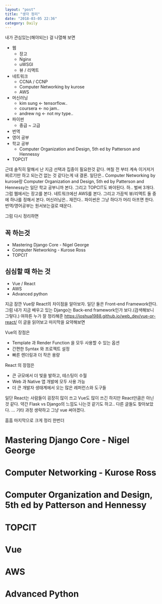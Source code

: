 ```yaml
---
layout: "post"
title: "생각 정리"
date: "2018-03-05 22:36"
category: Daily
---
```


내가 관심있는(해야되는) 걸 나열해 보면
  - 웹
    - 장고
    - Nginx
    - uWSGI
    - 뷰 / 리액트
  - 네트워크
    - CCNA / CCNP
    - Computer Networking by kurose
    - AWS
  - 머신러닝
    - kim sung <- tensorflow..
    - coursera <- no jam..
    - andrew ng <- not my type..
  - 파이썬
    - 중급 ~ 고급
  - 번역
  - 영어 공부
  - 학교 공부
    - Computer Organization and Design, 5th ed by Patterson and Hennessy
  - TOPCIT

근데 솔직히 말해서 난 지금 선택과 집중이 필요한것 같다. 며칠 전 부터 계속 이거저거 찌르기만 하고 되는건 없는 것 같다는게 내 결론. 일단은..
Computer Networking by kurose랑 Computer Organization and Design, 5th ed by Patterson and Hennessy는 일단 학교 공부니까 본다.
그리고 TOPCIT도 봐야된다. 하.. 벌써 3개다. 그럼 웹에서는 장고를 본다. 네트워크에선 AWS를 본다. 그리고 가끔씩 뷰/리액트 둘 중에 하나를 정해서 본다.
머신러닝은.. 재낀다.. 파이썬은 그냥 하다가 머리 아프면 한다. 번역/영어공부는 원서보는걸로 때운다.

그럼 다시 정리하면

꼭 하는것
---
  - Mastering Django Core - Nigel George
  - Computer Networking - Kurose Ross
  - TOPCIT

심심할 때 하는 것
---
  - Vue / React
  - AWS
  - Advanced python

지금 잠깐 Vue랑 React의 차이점을 알아보자. 일단 둘은 Front-end Framework란다. 그럼 내가 지금 배우고 있는 Django는 Back-end framework인가 보다.(검색해보니 그렇다.) 여하튼 누가 잘 정리해준 https://joshua1988.github.io/web_dev/vue-or-react/ 이 글을 읽어보고 마지막을 요약해보면

Vue의 장점은
  - Template 과 Render Function 을 모두 사용할 수 있는 옵션
  - 간편한 Syntax 와 프로젝트 설정
  - 빠른 렌더링과 더 작은 용량

React 의 장점은

  - 큰 규모에서 더 빛을 발하고, 테스팅이 수월
  - Web 과 Native 앱 개발에 모두 사용 가능
  - 더 큰 개발자 생태계에서 오는 많은 레퍼런스와 도구들

일단 React는 사람들이 굉장히 많이 쓰고 Vue도 많이 쓰긴 하지만 React만큼은 아닌 것 같다. 약간 Flask vs Django의 느낌도 나는것 같기도 하고.. 다른 글들도 찾아보았다. ... 기타 과정 생략하고 그냥 vue 써야겠다. 

흠흠 마지막으로 크게 정리 한번더

# Mastering Django Core - Nigel George
# Computer Networking - Kurose Ross
# Computer Organization and Design, 5th ed by Patterson and Hennessy
# TOPCIT
# Vue
# AWS
# Advanced Python
